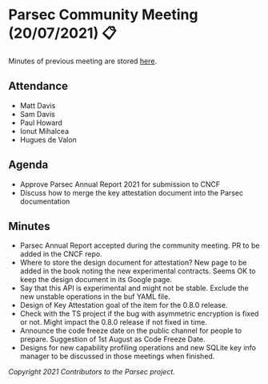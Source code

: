 # Parsec Community Meeting (20/07/2021) 📋

Minutes of previous meeting are stored
[here](https://github.com/parallaxsecond/community/tree/main/minutes).

## Attendance

- Matt Davis
- Sam Davis
- Paul Howard
- Ionut Mihalcea
- Hugues de Valon

## Agenda

- Approve Parsec Annual Report 2021 for submission to CNCF
- Discuss how to merge the key attestation document into the Parsec documentation

## Minutes

- Parsec Annual Report accepted during the community meeting. PR to be added in the CNCF repo.
- Where to store the design document for attestation? New page to be added in the book noting the
   new experimental contracts. Seems OK to keep the design document in its Google page.
- Say that this API is experimental and might not be stable. Exclude the new unstable operations in
   the buf YAML file.
- Design of Key Attestation goal of the item for the 0.8.0 release.
- Check with the TS project if the bug with asymmetric encryption is fixed or not. Might impact the
   0.8.0 release if not fixed in time.
- Announce the code freeze date on the public channel for people to prepare. Suggestion of 1st
   August as Code Freeze Date.
- Designs for new capability profiling operations and new SQLite key info manager to be discussed in
   those meetings when finished.

*Copyright 2021 Contributors to the Parsec project.*
